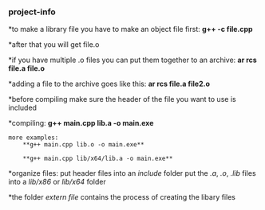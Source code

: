 ### project-info ###

*to make a library file you have to make an object file first:
	**g++ -c file.cpp**

*after that you will get file.o


*if you have multiple .o files you can put them together to an archive:
	**ar rcs file.a file.o**
	
*adding a file to the archive goes like this:
	**ar rcs file.a file2.o**


*before compiling make sure the header of the file you want to use is included

*compiling:
	**g++ main.cpp lib.a -o main.exe**

	more examples:
		**g++ main.cpp lib.o -o main.exe**

		**g++ main.cpp lib/x64/lib.a -o main.exe**


*organize files:
	put header files into an *include* folder
	put the *.a*, *.o*, *.lib* files into a *lib/x86* or *lib/x64* folder 


*the folder *extern file* contains the process of creating the libary files